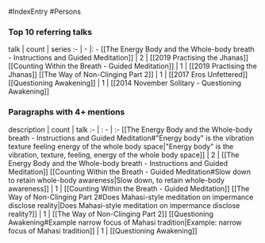 #IndexEntry #Persons

### Top 10 referring talks
talk | count | series
:- | - |: -
[[The Energy Body and the Whole-body breath - Instructions and Guided Meditation]] | 2 | [[2019 Practising the Jhanas]]
[[Counting Within the Breath - Guided Meditation]] | 1 | [[2019 Practising the Jhanas]]
[[The Way of Non-Clinging Part 2]] | 1 | [[2017 Eros Unfettered]]
[[Questioning Awakening]] | 1 | [[2014 November Solitary - Questioning Awakening]]

### Paragraphs with 4+ mentions
description | count | talk
:- | : - | :-
[[The Energy Body and the Whole-body breath - Instructions and Guided Meditation#"Energy body" is the vibration texture feeling energy of the whole body space\|"Energy body" is the vibration, texture, feeling, energy of the whole body space]] | 2 | [[The Energy Body and the Whole-body breath - Instructions and Guided Meditation]]
[[Counting Within the Breath - Guided Meditation#Slow down to retain whole-body awareness\|Slow down, to retain whole-body awareness]] | 1 | [[Counting Within the Breath - Guided Meditation]]
[[The Way of Non-Clinging Part 2#Does Mahasi-style meditation on impermance disclose reality\|Does Mahasi-style meditation on impermance disclose reality?]] | 1 | [[The Way of Non-Clinging Part 2]]
[[Questioning Awakening#Example narrow focus of Mahasi tradition\|Example: narrow focus of Mahasi tradition]] | 1 | [[Questioning Awakening]]

